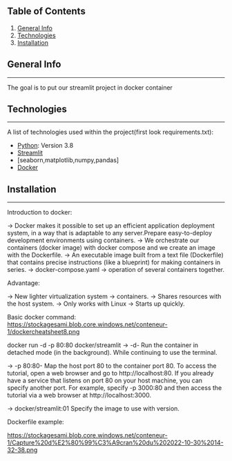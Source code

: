 ## Table of Contents
1. [General Info](#general-info)
2. [Technologies](#technologies)
3. [Installation](#installation)


## General Info
***
The goal is to put our streamlit project in docker container
## Technologies
***
A list of technologies used within the project(first look requirements.txt):
* [Python](https://www.python.org/downloads/release/python-380/): Version 3.8
* [Streamlit](https://streamlit.io/)
* [seaborn,matplotlib,numpy,pandas]
* [Docker](https://www.docker.com/)
## Installation
***
Introduction to docker:

-> Docker makes it possible to set up an efficient application deployment system, in a way that is adaptable to any server.Prepare easy-to-deploy development environments using containers.
-> We orchestrate our containers (docker image) with docker compose and we create an image with the Dockerfile.
-> An executable image built from a text file (Dockerfile) that contains precise instructions (like a blueprint) for making containers in series.
-> docker-compose.yaml → operation of several containers together.

Advantage:

-> New lighter virtualization system → containers.
-> Shares resources with the host system.
-> Only works with Linux
-> Starts up quickly.

Basic docker command:
https://stockagesami.blob.core.windows.net/conteneur-1/dockercheatsheet8.png

docker run -d -p 80:80 docker/streamlit
-> -d- Run the container in detached mode (in the background). While continuing to use the terminal.

-> -p 80:80- Map the host port 80 to the container port 80. To access the tutorial, open a web browser and go to http://localhost:80. If you already have a service that listens on port 80 on your host machine, you can specify another port. For example, specify -p 3000:80 and then access the tutorial via a web browser at http://localhost:3000.

-> docker/streamlit:01 Specify the image to use with version.

Dockerfile example:

https://stockagesami.blob.core.windows.net/conteneur-1/Capture%20d%E2%80%99%C3%A9cran%20du%202022-10-30%2014-32-38.png


